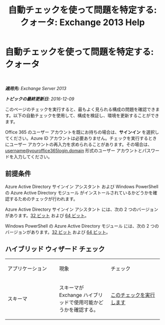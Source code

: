 ﻿---
title: '自動チェックを使って問題を特定する: クォータ: Exchange 2013 Help'
TOCTitle: '自動チェックを使って問題を特定する: クォータ'
ms:assetid: ddb93b30-d25c-463e-9814-0c56601ae734
ms:mtpsurl: https://technet.microsoft.com/ja-jp/library/Dn793976(v=EXCHG.150)
ms:contentKeyID: 62633013
ms.date: 04/24/2018
mtps_version: v=EXCHG.150
ms.translationtype: HT
---

# 自動チェックを使って問題を特定する: クォータ

 

_**適用先:** Exchange Server 2013_

_**トピックの最終更新日:** 2016-12-09_

このページのチェックを実行すると、最もよく見られる構成の問題を確認できます。以下の自動チェックを使用して、構成を検証し、環境を更新することができます。

Office 365 のユーザー アカウントを既にお持ちの場合は、<strong>サインイン</strong> を選択してください。Azure ID アカウントは必要ありません。チェックを実行するときにユーザー アカウントの再入力を求められることがあります。その場合は、username@youroffice365login.domain 形式のユーザー アカウントとパスワードを入力してください。

## 前提条件

Azure Active Directory サインイン アシスタント および Windows PowerShell の Azure Active Directory モジュール がインストールされているかどうかを確認するためのチェックが行われます。

Azure Active Directory サインイン アシスタント には、次の 2 つのバージョンがあります。[32 ビット](https://go.microsoft.com/fwlink/?linkid=286261) および [64 ビット](https://go.microsoft.com/fwlink/?linkid=286262)。

Windows PowerShell の Azure Active Directory モジュール には、次の 2 つのバージョンがあります。[32 ビット](https://go.microsoft.com/fwlink/?linkid=286258) および [64 ビット](https://go.microsoft.com/fwlink/?linkid=286259)。

## ハイブリッド ウィザード チェック


<table>
<colgroup>
<col style="width: 33%" />
<col style="width: 33%" />
<col style="width: 33%" />
</colgroup>
<tbody>
<tr class="odd">
<td><p>アプリケーション</p></td>
<td><p>現象</p></td>
<td><p>チェック</p></td>
</tr>
<tr class="even">
<td><p>スキーマ</p></td>
<td><p>スキーマが Exchange ハイブリッドで使用可能かどうかを確認する。</p></td>
<td><p><a href="https://go.microsoft.com/?linkid=9834919">このチェックを実行します</a></p></td>
</tr>
</tbody>
</table>

